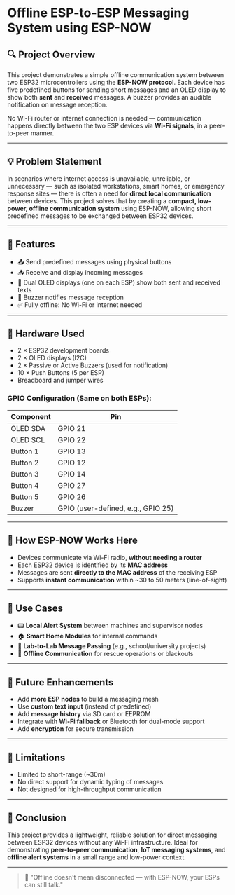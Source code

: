 # Offline ESP-to-ESP Messaging System using ESP-NOW

## 🔍 Project Overview

This project demonstrates a simple offline communication system between two ESP32 microcontrollers using the **ESP-NOW protocol**. Each device has five predefined buttons for sending short messages and an OLED display to show both **sent** and **received** messages. A buzzer provides an audible notification on message reception.

No Wi-Fi router or internet connection is needed — communication happens directly between the two ESP devices via **Wi-Fi signals**, in a peer-to-peer manner.

---

## 💡 Problem Statement

In scenarios where internet access is unavailable, unreliable, or unnecessary — such as isolated workstations, smart homes, or emergency response sites — there is often a need for **direct local communication** between devices. This project solves that by creating a **compact, low-power, offline communication system** using ESP-NOW, allowing short predefined messages to be exchanged between ESP32 devices.

---

## 🚀 Features

* 📤 Send predefined messages using physical buttons
* 📥 Receive and display incoming messages
* 🧠 Dual OLED displays (one on each ESP) show both sent and received texts
* 🔔 Buzzer notifies message reception
* ✅ Fully offline: No Wi-Fi or internet needed

---

## 🧰 Hardware Used

* 2 × ESP32 development boards
* 2 × OLED displays (I2C)
* 2 × Passive or Active Buzzers (used for notification)
* 10 × Push Buttons (5 per ESP)
* Breadboard and jumper wires

### GPIO Configuration (Same on both ESPs):

| Component | Pin                                |
| --------- | ---------------------------------- |
| OLED SDA  | GPIO 21                            |
| OLED SCL  | GPIO 22                            |
| Button 1  | GPIO 13                            |
| Button 2  | GPIO 12                            |
| Button 3  | GPIO 14                            |
| Button 4  | GPIO 27                            |
| Button 5  | GPIO 26                            |
| Buzzer    | GPIO (user-defined, e.g., GPIO 25) |

---

## 📡 How ESP-NOW Works Here

* Devices communicate via Wi-Fi radio, **without needing a router**
* Each ESP32 device is identified by its **MAC address**
* Messages are sent **directly to the MAC address** of the receiving ESP
* Supports **instant communication** within \~30 to 50 meters (line-of-sight)

---

## 🎯 Use Cases

* 📟 **Local Alert System** between machines and supervisor nodes
* 🏠 **Smart Home Modules** for internal commands
* 🧪 **Lab-to-Lab Message Passing** (e.g., school/university projects)
* 🚫 **Offline Communication** for rescue operations or blackouts

---

## 🔧 Future Enhancements

* Add **more ESP nodes** to build a messaging mesh
* Use **custom text input** (instead of predefined)
* Add **message history** via SD card or EEPROM
* Integrate with **Wi-Fi fallback** or Bluetooth for dual-mode support
* Add **encryption** for secure transmission

---

## 📍 Limitations

* Limited to short-range (\~30m)
* No direct support for dynamic typing of messages
* Not designed for high-throughput communication

---

## 🧠 Conclusion

This project provides a lightweight, reliable solution for direct messaging between ESP32 devices without any Wi-Fi infrastructure. Ideal for demonstrating **peer-to-peer communication**, **IoT messaging systems**, and **offline alert systems** in a small range and low-power context.

---

> 💬 "Offline doesn't mean disconnected — with ESP-NOW, your ESPs can still talk."
